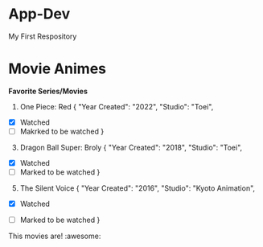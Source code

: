# App-Dev
My First Respository

# Movie Animes

**Favorite Series/Movies**

1. One Piece: Red
{
  "Year Created": "2022",
  "Studio": "Toei",

- [x] Watched
- [ ] Makrked to be watched
}

3. Dragon Ball Super: Broly
{
  "Year Created": "2018",
  "Studio": "Toei",

- [x] Watched
- [ ] Marked to be watched
}
   
5. The Silent Voice
{
  "Year Created": "2016",
  "Studio": "Kyoto Animation",

- [x] Watched
- [ ] Marked to be watched
}


This movies are! :awesome:


